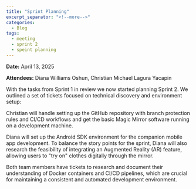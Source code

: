 ```yaml
---
title: "Sprint Planning"
excerpt_separator: "<!--more-->"
categories:
  - Blog
tags:
  - meeting
  - sprint 2
  - speint planning
---
```


**Date:** April 13, 2025
<!--more-->
**Attendees:** Diana Williams Oshun, Christian Michael Lagura Yacapin
<!--more-->
With the tasks from Sprint 1 in review we now started planning Sprint 2. We outlined a set of tickets focused on technical discovery and environment setup:
<!--more-->
Christian will handle setting up the GitHub repository with branch protection rules and CI/CD workflows and get the basic Magic Mirror software running on a development machine.
<!--more-->
Diana will set up the Android SDK environment for the companion mobile app development. To balance the story points for the sprint, Diana will also research the feasibility of integrating an Augmented Reality (AR) feature, allowing users to "try on" clothes digitally through the mirror.
<!--more-->
Both team members have tickets to research and document their understanding of Docker containers and CI/CD pipelines, which are crucial for maintaining a consistent and automated development environment.

